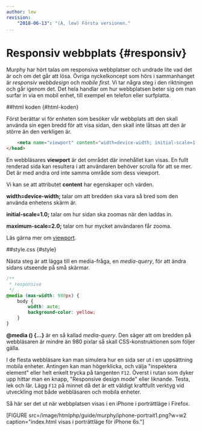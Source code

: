 ```yaml
---
author: lew
revision:
    "2018-06-13": "(A, lew) Första versionen."
...
```

Responsiv webbplats {#responsiv}
=======================

Murphy har hört talas om responsiva webbplatser och undrade lite vad det är och om det går att lösa. Övriga nyckelkoncept som hörs i sammanhanget är *responsiv webbdesign* och *mobile first*. Vi tar några steg i den riktningen och går igenom det. Det hela handlar om hur webbplatsen beter sig om man surfar in via en mobil enhet, till exempel en telefon eller surfplatta.



##html koden {#html-koden}

Först berättar vi för enheten som besöker vår webbplats att den skall använda sin egen bredd för att visa sidan, den skall inte låtsas att den är större än den verkligen är.

```html
    <meta name="viewport" content="width=device-width; initial-scale=1.0; maximum-scale=2.0;">
</head>
```

En webbläsares **viewport** är det området där innehållet kan visas. En fullt renderad sida kan resultera i att användaren behöver scrolla för att se mer. Det är med andra ord inte samma område som dess viewport.

Vi kan se att attributet **content** har egenskaper och värden.

**width=device-width;** talar om att bredden ska vara så bred som den använda enhetens skärm är.

**initial-scale=1.0;** talar om hur sidan ska zoomas när den laddas in.

**maximum-scale=2.0;** talar om hur mycket användaren får zooma.

Läs gärna mer om [viewport](https://developer.mozilla.org/en-US/docs/Mozilla/Mobile/Viewport_meta_tag).



##style.css {#style}

Nästa steg är att lägga till en media-fråga, en *media-query*, för att ändra sidans utseende på små skärmar.

```css
/**
 * responsive
 */
@media (max-width: 980px) {
    body {
        width: auto;
        background-color: yellow;
    }
}
```

**@media () {...}** är en så kallad *media-query*. Den säger att om bredden på webbläsaren är mindre än 980 pixlar så skall CSS-konstruktionen som följer gälla.

I de flesta webbläsare kan man simulera hur en sida ser ut i en uppsättning mobila enheter. Antingen kan man högerklicka, och välja "inspektera element" eller helt enkelt trycka på tangenten `F12`. Överst i rutan som dyker upp hittar man en knapp, "Responsive design mode" eller liknande. Testa, lek och lär. Lägg `F12` på minnet då det är ett väldigt kraftfullt verktyg vid utveckling mot både webbläsaren och mobila enheter.

Så här ser det ut när webbplatsen visas i en iPhone i porträttläge i Firefox.

[FIGURE src=/image/htmlphp/guide/murphy/iphone-portrait1.png?w=w2 caption="index.html visas i porträttläge för iPhone 6s."]
